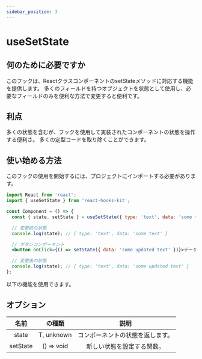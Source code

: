 ```yaml
---
sidebar_position: 3
---
```


# useSetState

## 何のために必要ですか

このフックは、ReactクラスコンポーネントのsetStateメソッドに対応する機能を提供します。 多くのフィールドを持つオブジェクトを状態として使用し、必要なフィールドのみを便利な方法で変更すると便利です。

## 利点

多くの状態を含むが、フックを使用して実装されたコンポーネントの状態を操作する便利さ。 多くの定型コードを取り除くことができます。

## 使い始める方法

このフックの使用を開始するには、プロジェクトにインポートする必要があります。

```jsx
import React from 'react';
import { useSetState } from 'react-hooks-kit';

const Component = () => {
  const { state, setState } = useSetState({ type: 'text', data: 'some text' });

  // 変更前の状態
  console.log(state); // { type: 'text', data: 'some text' }

  // ボタンコンポーネント
  <button onClick={() => setState({ data: 'some updated text' })}>データを更新する</button>

  // 変更後の状態
  console.log(state); // { type: 'text', data: 'some updated text' }
};
```

以下の機能を使用できます。

## オプション

| 名前 | の種類 | 説明 |
| :---: | :---: | :---: |
| state | T, unknown | コンポーネントの状態を返します。 |
| setState | () => void | 新しい状態を設定する関数。 |
